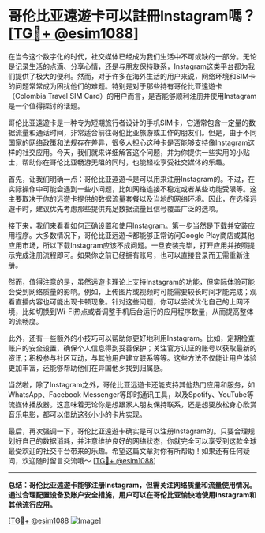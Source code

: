 # 哥伦比亚遠遊卡可以註冊Instagram嗎？[[TG💪+ @esim1088](https://t.me/s/esim1088)]

在当今这个数字化的时代，社交媒体已经成为我们生活中不可或缺的一部分。无论是记录生活的点滴、分享心情，还是与朋友保持联系，Instagram这类平台都为我们提供了极大的便利。然而，对于许多在海外生活的用户来说，网络环境和SIM卡的问题常常成为困扰他们的难题。特别是对于那些持有哥伦比亚遠遊卡（Colombia Travel SIM Card）的用户而言，是否能够顺利注册并使用Instagram是一个值得探讨的话题。

哥伦比亚遠遊卡是一种专为短期旅行者设计的手机SIM卡，它通常包含一定量的数据流量和通话时间，非常适合前往哥伦比亚旅游或工作的朋友们。但是，由于不同国家的网络政策和法规存在差异，很多人担心这种卡是否能够支持像Instagram这样的社交应用。今天，我们就来详细解答这个问题，并为你提供一些实用的小贴士，帮助你在哥伦比亚畅游无阻的同时，也能轻松享受社交媒体的乐趣。

首先，让我们明确一点：哥伦比亚遠遊卡是可以用来注册Instagram的。不过，在实际操作中可能会遇到一些小问题，比如网络连接不稳定或者某些功能受限等。这主要取决于你的远遊卡提供的数据流量套餐以及当地的网络环境。因此，在选择远遊卡时，建议优先考虑那些提供充足数据流量且信号覆盖广泛的选项。

接下来，我们来看看如何正确设置和使用Instagram。第一步当然是下载并安装应用程序。大多数情况下，哥伦比亚远遊卡都能够正常访问Google Play商店或其他应用市场，所以下载Instagram应该不成问题。一旦安装完毕，打开应用并按照提示完成注册流程即可。如果你之前已经拥有账号，也可以直接登录而无需重新注册。

然而，值得注意的是，虽然远遊卡理论上支持Instagram的功能，但实际体验可能会受到网络质量的影响。例如，上传图片或视频时可能需要较长时间才能完成；观看直播内容也可能出现卡顿现象。针对这些问题，你可以尝试优化自己的上网环境，比如切换到Wi-Fi热点或者调整手机后台运行的应用程序数量，从而提高整体的流畅度。

此外，还有一些额外的小技巧可以帮助你更好地利用Instagram。比如，定期检查账户的安全设置，确保个人信息得到妥善保护；关注官方认证的账号以获取最新的资讯；积极参与社区互动，与其他用户建立联系等等。这些方法不仅能让用户体验更加丰富，还能够帮助他们在异国他乡找到归属感。

当然啦，除了Instagram之外，哥伦比亚远遊卡还能支持其他热门应用和服务，如WhatsApp、Facebook Messenger等即时通讯工具，以及Spotify、YouTube等流媒体播放器。这意味着无论你是想跟家人朋友保持联系，还是想要放松身心欣赏音乐电影，都可以借助这张小小的卡片实现。

最后，再次强调一下，哥伦比亚遠遊卡确实是可以注册Instagram的。只要合理规划好自己的数据消耗，并注意维护良好的网络状态，你就完全可以享受到这款全球最受欢迎的社交平台带来的乐趣。希望这篇文章对你有所帮助！如果还有任何疑问，欢迎随时留言交流哦～ [[TG💪+ @esim1088](https://t.me/s/esim1088)]

---

**总结：哥伦比亚遠遊卡能够注册Instagram，但需关注网络质量和流量使用情况。通过合理配置设备及账户安全措施，用户可以在哥伦比亚愉快地使用Instagram和其他流行应用。**

[[TG💪+ @esim1088](https://t.me/s/esim1088) ![Image](https://i.postimg.cc/4NQfJmqS/Snipaste-2025-05-13-00-14-12.png)]
